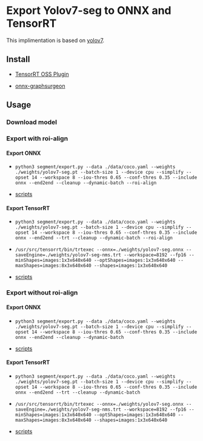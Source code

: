 # Export Yolov7-seg to ONNX and TensorRT

This implimentation is based on [yolov7](https://github.com/WongKinYiu/yolov7/tree/u7/seg).

## Install


- [TensorRT OSS Plugin](https://github.com/hiennguyen9874/TensorRT)

- [onnx-graphsurgeon](https://github.com/NVIDIA/TensorRT/tree/main/tools/onnx-graphsurgeon)

## Usage

### Download model

### Export with roi-align

#### Export ONNX

- `python3 segment/export.py --data ./data/coco.yaml --weights ./weights/yolov7-seg.pt --batch-size 1 --device cpu --simplify --opset 14 --workspace 8 --iou-thres 0.65 --conf-thres 0.35 --include onnx --end2end --cleanup --dynamic-batch --roi-align`

- [scripts](tools/Yolov7onnx_mask-roialign.ipynb)

#### Export TensorRT

- `python3 segment/export.py --data ./data/coco.yaml --weights ./weights/yolov7-seg.pt --batch-size 1 --device cpu --simplify --opset 14 --workspace 8 --iou-thres 0.65 --conf-thres 0.35 --include onnx --end2end --trt --cleanup --dynamic-batch --roi-align`

- `/usr/src/tensorrt/bin/trtexec --onnx=./weights/yolov7-seg.onnx --saveEngine=./weights/yolov7-seg-nms.trt --workspace=8192 --fp16 --minShapes=images:1x3x640x640 --optShapes=images:1x3x640x640 --maxShapes=images:8x3x640x640 --shapes=images:1x3x640x640`

- [scripts](tools/YOLOv7trt_mask-roialign.ipynb)

### Export without roi-align

#### Export ONNX

- `python3 segment/export.py --data ./data/coco.yaml --weights ./weights/yolov7-seg.pt --batch-size 1 --device cpu --simplify --opset 14 --workspace 8 --iou-thres 0.65 --conf-thres 0.35 --include onnx --end2end --cleanup --dynamic-batch`

- [scripts](tools/Yolov7onnx_mask.ipynb)

#### Export TensorRT

- `python3 segment/export.py --data ./data/coco.yaml --weights ./weights/yolov7-seg.pt --batch-size 1 --device cpu --simplify --opset 14 --workspace 8 --iou-thres 0.65 --conf-thres 0.35 --include onnx --end2end --trt --cleanup --dynamic-batch`

- `/usr/src/tensorrt/bin/trtexec --onnx=./weights/yolov7-seg.onnx --saveEngine=./weights/yolov7-seg-nms.trt --workspace=8192 --fp16 --minShapes=images:1x3x640x640 --optShapes=images:1x3x640x640 --maxShapes=images:8x3x640x640 --shapes=images:1x3x640x640`

- [scripts](tools/YOLOv7trt_mask.ipynb)
